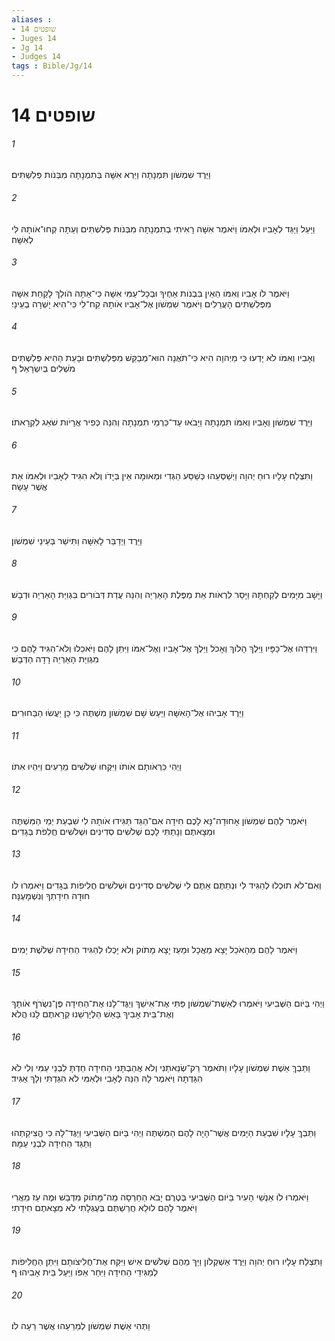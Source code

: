 ```yaml
---
aliases : 
- שופטים 14
- Juges 14
- Jg 14
- Judges 14
tags : Bible/Jg/14
---
```


# שופטים 14

###### 1
וַיֵּרֶד שִׁמְשֹׁון תִּמְנָתָה וַיַּרְא אִשָּׁה בְּתִמְנָתָה מִבְּנֹות פְּלִשְׁתִּים׃
###### 2
וַיַּעַל וַיַּגֵּד לְאָבִיו וּלְאִמֹּו וַיֹּאמֶר אִשָּׁה רָאִיתִי בְתִמְנָתָה מִבְּנֹות פְּלִשְׁתִּים וְעַתָּה קְחוּ־אֹותָהּ לִּי לְאִשָּׁה׃
###### 3
וַיֹּאמֶר לֹו אָבִיו וְאִמֹּו הַאֵין בִּבְנֹות אַחֶיךָ וּבְכָל־עַמִּי אִשָּׁה כִּי־אַתָּה הֹולֵךְ לָקַחַת אִשָּׁה מִפְּלִשְׁתִּים הָעֲרֵלִים וַיֹּאמֶר שִׁמְשֹׁון אֶל־אָבִיו אֹותָהּ קַח־לִי כִּי־הִיא יָשְׁרָה בְעֵינָי׃
###### 4
וְאָבִיו וְאִמֹּו לֹא יָדְעוּ כִּי מֵיְהוָה הִיא כִּי־תֹאֲנָה הוּא־מְבַקֵּשׁ מִפְּלִשְׁתִּים וּבָעֵת הַהִיא פְּלִשְׁתִּים מֹשְׁלִים בְּיִשְׂרָאֵל׃ ף
###### 5
וַיֵּרֶד שִׁמְשֹׁון וְאָבִיו וְאִמֹּו תִּמְנָתָה וַיָּבֹאוּ עַד־כַּרְמֵי תִמְנָתָה וְהִנֵּה כְּפִיר אֲרָיֹות שֹׁאֵג לִקְרָאתֹו׃
###### 6
וַתִּצְלַח עָלָיו רוּחַ יְהוָה וַיְשַׁסְּעֵהוּ כְּשַׁסַּע הַגְּדִי וּמְאוּמָה אֵין בְּיָדֹו וְלֹא הִגִּיד לְאָבִיו וּלְאִמֹּו אֵת אֲשֶׁר עָשָׂה׃
###### 7
וַיֵּרֶד וַיְדַבֵּר לָאִשָּׁה וַתִּישַׁר בְּעֵינֵי שִׁמְשֹׁון׃
###### 8
וַיָּשָׁב מִיָּמִים לְקַחְתָּהּ וַיָּסַר לִרְאֹות אֵת מַפֶּלֶת הָאַרְיֵה וְהִנֵּה עֲדַת דְּבֹורִים בִּגְוִיַּת הָאַרְיֵה וּדְבָשׁ׃
###### 9
וַיִּרְדֵּהוּ אֶל־כַּפָּיו וַיֵּלֶךְ הָלֹוךְ וְאָכֹל וַיֵּלֶךְ אֶל־אָבִיו וְאֶל־אִמֹּו וַיִּתֵּן לָהֶם וַיֹּאכֵלוּ וְלֹא־הִגִּיד לָהֶם כִּי מִגְּוִיַּת הָאַרְיֵה רָדָה הַדְּבָשׁ׃
###### 10
וַיֵּרֶד אָבִיהוּ אֶל־הָאִשָּׁה וַיַּעַשׂ שָׁם שִׁמְשֹׁון מִשְׁתֶּה כִּי כֵּן יַעֲשׂוּ הַבַּחוּרִים׃
###### 11
וַיְהִי כִּרְאֹותָם אֹותֹו וַיִּקְחוּ שְׁלֹשִׁים מֵרֵעִים וַיִּהְיוּ אִתֹּו׃
###### 12
וַיֹּאמֶר לָהֶם שִׁמְשֹׁון אָחוּדָה־נָּא לָכֶם חִידָה אִם־הַגֵּד תַּגִּידוּ אֹותָהּ לִי שִׁבְעַת יְמֵי הַמִּשְׁתֶּה וּמְצָאתֶם וְנָתַתִּי לָכֶם שְׁלֹשִׁים סְדִינִים וּשְׁלֹשִׁים חֲלִפֹת בְּגָדִים׃
###### 13
וְאִם־לֹא תוּכְלוּ לְהַגִּיד לִי וּנְתַתֶּם אַתֶּם לִי שְׁלֹשִׁים סְדִינִים וּשְׁלֹשִׁים חֲלִיפֹות בְּגָדִים וַיֹּאמְרוּ לֹו חוּדָה חִידָתְךָ וְנִשְׁמָעֶנָּה׃
###### 14
וַיֹּאמֶר לָהֶם מֵהָאֹכֵל יָצָא מַאֲכָל וּמֵעַז יָצָא מָתֹוק וְלֹא יָכְלוּ לְהַגִּיד הַחִידָה שְׁלֹשֶׁת יָמִים׃
###### 15
וַיְהִי בַּיֹּום הַשְּׁבִיעִי וַיֹּאמְרוּ לְאֵשֶׁת־שִׁמְשֹׁון פַּתִּי אֶת־אִישֵׁךְ וְיַגֶּד־לָנוּ אֶת־הַחִידָה פֶּן־נִשְׂרֹף אֹותָךְ וְאֶת־בֵּית אָבִיךְ בָּאֵשׁ הַלְיָרְשֵׁנוּ קְרָאתֶם לָנוּ הֲלֹא׃
###### 16
וַתֵּבְךְּ אֵשֶׁת שִׁמְשֹׁון עָלָיו וַתֹּאמֶר רַק־שְׂנֵאתַנִי וְלֹא אֲהַבְתָּנִי הַחִידָה חַדְתָּ לִבְנֵי עַמִּי וְלִי לֹא הִגַּדְתָּה וַיֹּאמֶר לָהּ הִנֵּה לְאָבִי וּלְאִמִּי לֹא הִגַּדְתִּי וְלָךְ אַגִּיד׃
###### 17
וַתֵּבְךְּ עָלָיו שִׁבְעַת הַיָּמִים אֲשֶׁר־הָיָה לָהֶם הַמִּשְׁתֶּה וַיְהִי בַּיֹּום הַשְּׁבִיעִי וַיַּגֶּד־לָהּ כִּי הֱצִיקַתְהוּ וַתַּגֵּד הַחִידָה לִבְנֵי עַמָּהּ׃
###### 18
וַיֹּאמְרוּ לֹו אַנְשֵׁי הָעִיר בַּיֹּום הַשְּׁבִיעִי בְּטֶרֶם יָבֹא הַחַרְסָה מַה־מָּתֹוק מִדְּבַשׁ וּמֶה עַז מֵאֲרִי וַיֹּאמֶר לָהֶם לוּלֵא חֲרַשְׁתֶּם בְּעֶגְלָתִי לֹא מְצָאתֶם חִידָתִי׃
###### 19
וַתִּצְלַח עָלָיו רוּחַ יְהוָה וַיֵּרֶד אַשְׁקְלֹון וַיַּךְ מֵהֶם שְׁלֹשִׁים אִישׁ וַיִּקַּח אֶת־חֲלִיצֹותָם וַיִּתֵּן הַחֲלִיפֹות לְמַגִּידֵי הַחִידָה וַיִּחַר אַפֹּו וַיַּעַל בֵּית אָבִיהוּ׃ ף
###### 20
וַתְּהִי אֵשֶׁת שִׁמְשֹׁון לְמֵרֵעֵהוּ אֲשֶׁר רֵעָה לֹו׃

